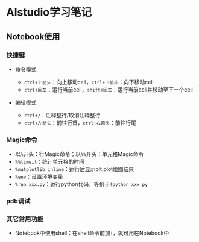 # AIstudio学习笔记

## Notebook使用

### 快捷键

- 命令模式
  - `ctrl+上箭头`：向上移动cell，`ctrl+下箭头`：向下移动cell
  - `ctrl+回车`：运行当前cell，`shift+回车`：运行当前cell并移动至下一个cell

- 编辑模式
  - `ctrl+/`：注释整行/取消注释整行
  - `ctrl+左箭头`：前往行首，`ctrl+右箭头`：前往行尾

### Magic命令

- 以`%`开头：行Magic命令；以`%%`开头：单元格Magic命令
- `%%timeit`：统计单元格的时间
- `%matplotlib inline`：运行后显示plt.plot绘图结果
- `%env`：设置环境变量
- `%run xxx.py`：运行python代码，等价于`!python xxx.py`

### pdb调试



### 其它常用功能

- Notebook中使用shell：在shell命令前加`!`，就可用在Notebook中
